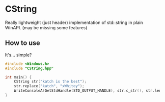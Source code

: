 # CString
Really lightweight (just header) implementation of std::string in plain WinAPI. (may be missing some features)

## How to use
It's... simple?
```cpp
#include <Windows.h>
#include "CString.hpp"

int main() {
	CString str("katch is the best");
	str.replace("katch", "xWhitey");
	WriteConsoleA(GetStdHandle(STD_OUTPUT_HANDLE), str.c_str(), str.length(), NULL, NULL);
}
```
